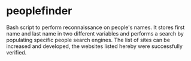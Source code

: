 # peoplefinder
Bash script to perform reconnaissance on people's names.
It stores first name and last name in two different variables and performs a search by populating specific people search engines.
The list of sites can be increased and developed, the websites listed hereby were successfully verified. 

